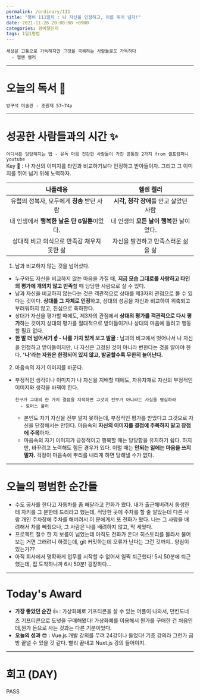```yaml
---
permalink: /ordinary/111
title: "평비 111일차 : 나 자신을 인정하고, 이를 뛰어 넘자!"
date: 2021-11-26 20:00:00 +0900
categories: 평비챌린지
tags: 1일1평범 
---
```

```
세상은 고통으로 가득하지만 그것을 극복하는 사람들로도 가득하다
  - 헬렌 켈러
```

---
# 오늘의 독서 📕
`방구석 미술관 - 조원재 57~74p`  


---
# 성공한 사람들과의 시간 ✨
`어디서든 당당해지는 법 - 유독 마음 건강한 사람들이 가진 공통점 2가지 from 셀프컴퍼니 youtube`  
Key 🔑 : 나 자신의 이미지를 타인과 비교하기보다 인정하고 받아들이자. 그리고 그 이미지를 뛰어 넘기 위해 노력하자.  

| **나폴레옹** | **헬렌 켈러** |
|:----:|:----:|
| 유럽의 정복자, 모두에게 **칭송** 받던 사람 | **시각, 청각 장애**를 안고 살았던 사람 |
| 내 인생에서 **행복한 날은 단 6일뿐**이었다. | 내 인생의 **모든 날이 행복**한 날이었다. |
| 상대적 비교 의식으로 만족감 채우지 못한 삶 | 자신을 발견하고 만족스러운 삶을 삶 |

1. 남과 비교하지 않는 것을 넘어섰다.  
  - 누구와도 자신을 비교하지 않는 마음을 가질 때, **지금 모습 그대로를 사랑하고 타인의 평가에 개의치 않고 만족**할 때 당당한 사람으로 살 수 있다.
  - 남과 자신을 비교하지 않는다는 것은 객관적으로 상대를 제3자의 관점으로 볼 수 있다는 것이다. **상대를 그 자체로 인정**하고, 상대의 성공을 자신과 비교하여 위축되고 부러워하지 않고, 진심으로 축하한다.
  - 상대가 자신을 평가할 때에도, 제3자의 관점에서 **상대의 평가를 객관적으로 다시 평가**하는 것이지 상대의 평가를 절대적으로 받아들이거나 상대의 마음에 들려고 행동할 필요 없다.
  - **한 발 더 넘어서기 ☝ - 나를 가치 있게 보고 발굴** : 남과의 비교에서 벗어나서 나 자신을 인정하고 받아들이지만, 나 자신은 고정된 것이 아니라 변한다는 것을 알아야 한다. **'나'라는 자원은 한정되어 있지 않고, 발굴할수록 무한히 늘어난다.**  
2. 마음속의 자기 이미지를 바꾼다.  
  - 부정적인 생각이나 이미지가 나 자신을 지배할 때에도, 자유자재로 자신의 부정적인 이미지와 생각을 바꿔야 한다.

    ```
    친구가 그대의 한 가지 결점을 지적하면 그것이 전부가 아니라는 사실을 명심하라
      - 토머스 풀러
    ```

    - 본인도 자기 자신을 전부 알지 못하는데, 부정적인 평가를 받았다고 그것으로 자신을 단정해서는 안된다. 마음속의 **자신의 이미지를 결점에 주목하지 말고 장점에 주목**하자.
    - 마음속의 자기 이미지가 긍정적이고 행복할 때는 당당함을 유지하기 쉽다. 하지만, 바꾸려고 노력해도 힘든 경우가 있다. 이럴 때는 **안되는 일에는 마음을 쓰지 말자.** 걱정이 마음속에 뿌리를 내리게 하면 당해낼 수가 없다.

---
# 오늘의 평범한 순간들
- 수도 공사를 한다고 자동차를 좀 빼달라고 전화가 왔다. 내가 출근해버려서 동생한테 차키를 그 분한테 드리라고 했는데, 적당한 곳에 주차를 할 줄 알았는데 다른 사람 개인 주차장에 주차를 해버려서 이 분에게서 또 전화가 왔다. 나는 그 사람을 배려해서 차를 빼줬으나, 그 사람은 나를 배려하지 않고, 막 세웠다.
- 프로젝트 철수 한 지 보름이 넘었는데 아직도 전화가 온다! 히스토리를 몰라서 물어보는 거면 그러려니 하겠는데, git 커밋하는데 오류가 난다는 그런 것까지.. 양심이 있는가??
- 아직 회사에서 명확하게 업무를 시작할 수 없어서 일찍 퇴근했다! 5시 50분에 퇴근했는데, 집 도착하니까 6시 50분! 굉장하다...

---
# Today's Award
- **가장 좋았던 순간** 👍 : 가상화폐로 기프티콘을 살 수 있는 어플이 나와서, 던킨도너츠 기프티콘으로 도넛을 구매해봤다! 가상화폐를 이용해서 뭔가를 구매한 건 처음인데,뭔가 돈으로 사는 것과는 다른 기분이었다.
- **오늘의 성과** 😎 : Vue.js 개발 강의를 무려 24강이나 들었다! 기초 강의라 그런가 금방 끝낼 수 있을 것 같다. 빨리 끝내고 Nuxt.js 강의 들어야지.

---
# 회고 (DAY)
PASS